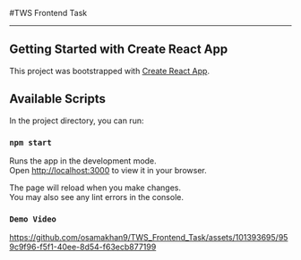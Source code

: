 #TWS Frontend Task

<hr/>

## Getting Started with Create React App

This project was bootstrapped with [Create React App](https://github.com/facebook/create-react-app).

## Available Scripts

In the project directory, you can run:

### `npm start`

Runs the app in the development mode.\
Open [http://localhost:3000](http://localhost:3000) to view it in your browser.

The page will reload when you make changes.\
You may also see any lint errors in the console.

### `Demo Video `





https://github.com/osamakhan9/TWS_Frontend_Task/assets/101393695/959c9f96-f5f1-40ee-8d54-f63ecb877199




